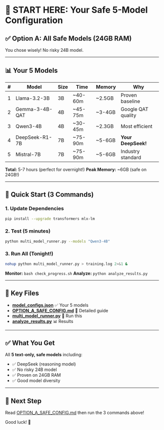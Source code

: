 # 🚀 START HERE: Your Safe 5-Model Configuration

## ✅ Option A: All Safe Models (24GB RAM)

You chose wisely! No risky 24B model.

---

## 📊 Your 5 Models

| # | Model | Size | Time | Memory | Why |
|---|-------|------|------|--------|-----|
| 1 | Llama-3.2-3B | 3B | ~40-60m | ~2.5GB | Proven baseline |
| 2 | Gemma-3-4B-QAT | 4B | ~45-75m | ~3-4GB | Google QAT quality |
| 3 | Qwen3-4B | 4B | ~30-45m | ~2.3GB | Most efficient |
| 4 | DeepSeek-R1-7B | 7B | ~75-90m | ~5-6GB | **Your DeepSeek!** |
| 5 | Mistral-7B | 7B | ~75-90m | ~5-6GB | Industry standard |

**Total:** 5-7 hours (perfect for overnight!)
**Peak Memory:** ~6GB (safe on 24GB!)

---

## 🎯 Quick Start (3 Commands)

### 1. Update Dependencies
```bash
pip install --upgrade transformers mlx-lm
```

### 2. Test (5 minutes)
```bash
python multi_model_runner.py --models "Qwen3-4B"
```

### 3. Run All (Tonight!)
```bash
nohup python multi_model_runner.py > training.log 2>&1 &
```

**Monitor:** `bash check_progress.sh`
**Analyze:** `python analyze_results.py`

---

## 📁 Key Files

- **[model_configs.json](model_configs.json)** ✅ Your 5 models
- **[OPTION_A_SAFE_CONFIG.md](OPTION_A_SAFE_CONFIG.md)** 📖 Detailed guide
- **[multi_model_runner.py](multi_model_runner.py)** 🤖 Run this
- **[analyze_results.py](analyze_results.py)** 📊 Results

---

## ✅ What You Get

All **5 text-only, safe models** including:
- ✅ DeepSeek (reasoning model)
- ✅ No risky 24B model
- ✅ Proven on 24GB RAM
- ✅ Good model diversity

---

## 🎯 Next Step

Read [OPTION_A_SAFE_CONFIG.md](OPTION_A_SAFE_CONFIG.md) then run the 3 commands above!

Good luck! 🚀
